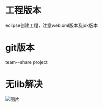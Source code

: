 # 工程版本

eclipse创建工程，注意web.xml版本及jdk版本


# git版本


team--share project

# 无lib解决
![图片](https://user-images.githubusercontent.com/34714250/117623596-90fb2e00-b1a6-11eb-8a33-79ad345ef71c.png)
